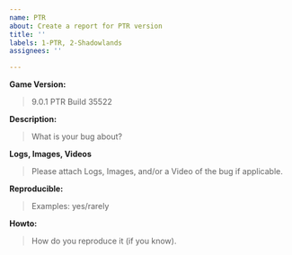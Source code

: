 ```yaml
---
name: PTR
about: Create a report for PTR version
title: ''
labels: 1-PTR, 2-Shadowlands
assignees: ''

---
```


**Game Version:**
> 9.0.1 PTR Build 35522

**Description:**
> What is your bug about?

**Logs, Images, Videos**
> Please attach Logs, Images, and/or a Video of the bug if applicable.

**Reproducible:**
> Examples: yes/rarely

**Howto:**
> How do you reproduce it (if you know).

